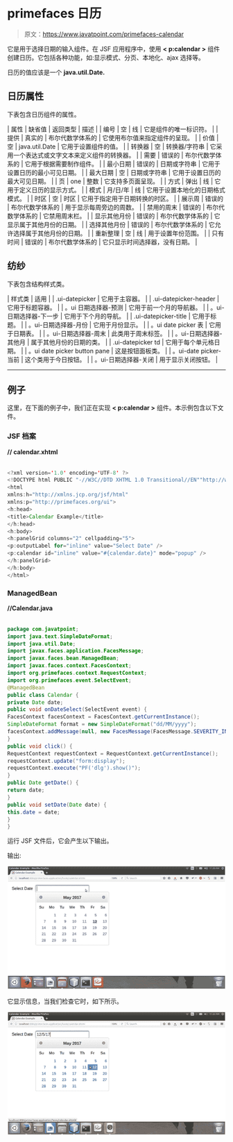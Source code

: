 # primefaces 日历

> 原文：<https://www.javatpoint.com/primefaces-calendar>

它是用于选择日期的输入组件。在 JSF 应用程序中，使用 **< p:calendar >** 组件创建日历。它包括各种功能，如:显示模式、分页、本地化、ajax 选择等。

日历的值应该是一个 **java.util.Date.**

## 日历属性

下表包含日历组件的属性。

| 属性 | 缺省值 | 返回类型 | 描述 |
| 编号 | 空 | 线 | 它是组件的唯一标识符。 |
| 提供 | 真实的 | 布尔代数学体系的 | 它使用布尔值来指定组件的呈现。 |
| 价值 | 空 | java.util.Date | 它用于设置组件的值。 |
| 转换器 | 空 | 转换器/字符串 | 它采用一个表达式或文字文本来定义组件的转换器。 |
| 需要 | 错误的 | 布尔代数学体系的 | 它用于根据需要制作组件。 |
| 最小日期 | 错误的 | 日期或字符串 | 它用于设置日历的最小可见日期。 |
| 最大日期 | 空 | 日期或字符串 | 它用于设置日历的最大可见日期。 |
| 页 | one | 整数 | 它支持多页面呈现。 |
| 方式 | 弹出 | 线 | 它用于定义日历的显示方式。 |
| 模式 | 月/日/年 | 线 | 它用于设置本地化的日期格式模式。 |
| 时区 | 空 | 时区 | 它用于指定用于日期转换的时区。 |
| 展示周 | 错误的 | 布尔代数学体系的 | 用于显示每周旁边的周数。 |
| 禁用的周末 | 错误的 | 布尔代数学体系的 | 它禁用周末栏。 |
| 显示其他月份 | 错误的 | 布尔代数学体系的 | 它显示属于其他月份的日期。 |
| 选择其他月份 | 错误的 | 布尔代数学体系的 | 它允许选择属于其他月份的日期。 |
| 重新整理 | 空 | 线 | 用于设置年份范围。 |
| 只有时间 | 错误的 | 布尔代数学体系的 | 它只显示时间选择器，没有日期。 |

## 纺纱

下表包含结构样式类。

| 样式类 | 适用 |
| .ui-datepicker | 它用于主容器。 |
| .ui-datepicker-header | 它用于标题容器。 |
| 。ui 日期选择器-预测 | 它用于前一个月的导航器。 |
| 。ui-日期选择器-下一步 | 它用于下个月的导航。 |
| .ui-datepicker-title | 它用于标题。 |
| 。ui-日期选择器-月份 | 它用于月份显示。 |
| 。ui date picker 表 | 它用于日期表。 |
| 。ui-日期选择器-周末 | 此类用于周末标签。 |
| 。ui-日期选择器-其他月 | 属于其他月份的日期的类。 |
| .ui-datepicker td | 它用于每个单元格日期。 |
| 。ui date picker button pane | 这是按钮面板类。 |
| 。ui-date picker-当前 | 这个类用于今日按钮。 |
| 。ui-日期选择器-关闭 | 用于显示关闭按钮。 |

* * *

## 例子

这里，在下面的例子中，我们正在实现 **< p:calendar >** 组件。本示例包含以下文件。

### JSF 档案

**// calendar.xhtml**

```java

<?xml version='1.0' encoding='UTF-8' ?>
<!DOCTYPE html PUBLIC "-//W3C//DTD XHTML 1.0 Transitional//EN""http://www.w3.org/TR/xhtml1/DTD/xhtml1-transitional.dtd">
<html 
xmlns:h="http://xmlns.jcp.org/jsf/html"
xmlns:p="http://primefaces.org/ui">
<h:head>
<title>Calendar Example</title>
</h:head>
<h:body>
<h:panelGrid columns="2" cellpadding="5">
<p:outputLabel for="inline" value="Select Date" />
<p:calendar id="inline" value="#{calendar.date}" mode="popup" />
</h:panelGrid>
</h:body>
</html>

```

### ManagedBean

**//Calendar.java**

```java

package com.javatpoint;
import java.text.SimpleDateFormat;
import java.util.Date;
import javax.faces.application.FacesMessage;
import javax.faces.bean.ManagedBean;
import javax.faces.context.FacesContext;
import org.primefaces.context.RequestContext;
import org.primefaces.event.SelectEvent;
@ManagedBean
public class Calendar {
private Date date;
public void onDateSelect(SelectEvent event) {
FacesContext facesContext = FacesContext.getCurrentInstance();
SimpleDateFormat format = new SimpleDateFormat("dd/MM/yyyy");
facesContext.addMessage(null, new FacesMessage(FacesMessage.SEVERITY_INFO, "Date Selected", format.format(event.getObject())));
}
public void click() {
RequestContext requestContext = RequestContext.getCurrentInstance();
requestContext.update("form:display");
requestContext.execute("PF('dlg').show()");
}
public Date getDate() {
return date;
}
public void setDate(Date date) {
this.date = date;
}
}

```

运行 JSF 文件后，它会产生以下输出。

输出:

![Primefaces Calendar 1](img/ea678e8102d4baee0ac65211b41fc08d.png)

它显示信息，当我们检查它时，如下所示。

![Primefaces Calendar 2](img/d4d8a74948ee1ed141f98decb317f805.png)